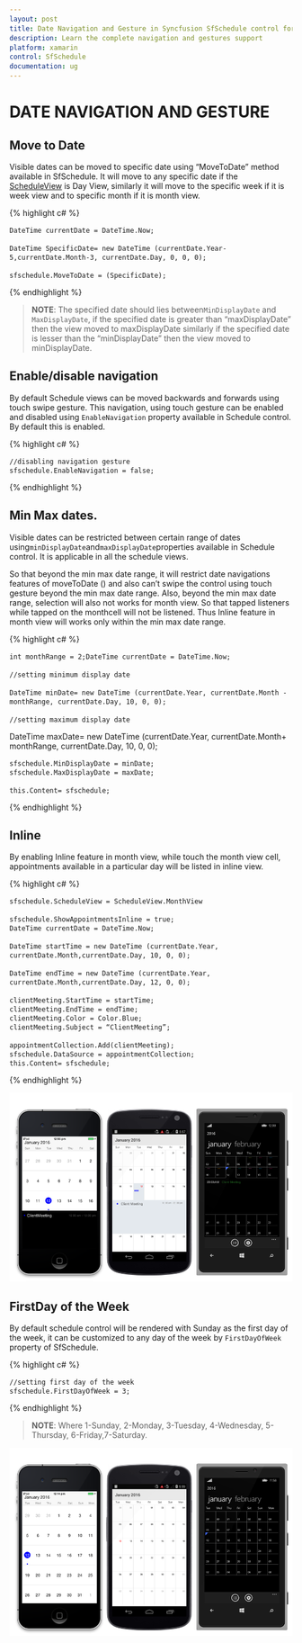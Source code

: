 ```yaml
---
layout: post
title: Date Navigation and Gesture in Syncfusion SfSchedule control for Xamarin.Forms Platform
description: Learn the complete navigation and gestures support
platform: xamarin
control: SfSchedule
documentation: ug
---
```



# DATE NAVIGATION AND GESTURE

## Move to Date 

Visible dates can be moved to specific date using “MoveToDate” method available in SfSchedule. It will move to any specific date if the [ScheduleView](/xamarin/sfschedule/views "Schedule Views") is Day View, similarly it will move to the specific week if it is week view and to specific month if it is month view.


{% highlight c# %}

    DateTime currentDate = DateTime.Now;
    
    DateTime SpecificDate= new DateTime (currentDate.Year- 5,currentDate.Month-3, currentDate.Day, 0, 0, 0);

    sfschedule.MoveToDate = (SpecificDate);

{% endhighlight %}

>**NOTE**:
The specified date should lies between`MinDisplayDate` and `MaxDisplayDate`, if the specified date is greater than “maxDisplayDate” then the view moved to maxDisplayDate similarly if the specified date is lesser than the “minDisplayDate” then the view moved to minDisplayDate.

## Enable/disable navigation

By default Schedule views can be moved backwards and forwards using touch swipe gesture. This navigation, using touch gesture can be enabled and disabled using `EnableNavigation` property available in Schedule control. By default this is enabled.

{% highlight c# %}

    //disabling navigation gesture
    sfschedule.EnableNavigation = false;

{% endhighlight %}

## Min Max dates.

Visible dates can be restricted between certain range of dates using`minDisplayDate`and`maxDisplayDate`properties available in Schedule control. It is applicable in all the schedule views.

So that beyond the min max date range, it will restrict date navigations features of moveToDate () and also can’t swipe the control using touch gesture beyond the min max date range. Also, beyond the min max date range, selection will also not works for month view. So that tapped listeners while tapped on the monthcell will not be listened. Thus Inline feature in month view will works only within the min max date range.

{% highlight c# %}

    int monthRange = 2;DateTime currentDate = DateTime.Now;

    //setting minimum display date
    
    DateTime minDate= new DateTime (currentDate.Year, currentDate.Month -     monthRange, currentDate.Day, 10, 0, 0);

    //setting maximum display date

  DateTime maxDate= new DateTime (currentDate.Year, currentDate.Month+     monthRange, currentDate.Day, 10, 0, 0);

    sfschedule.MinDisplayDate = minDate;
    sfschedule.MaxDisplayDate = maxDate;

    this.Content= sfschedule;

{% endhighlight %}

## Inline

By enabling Inline feature in month view, while touch the month view cell, appointments available in a particular day will be listed in inline view. 

{% highlight c# %}

    sfschedule.ScheduleView = ScheduleView.MonthView
    
    sfschedule.ShowAppointmentsInline = true;
    DateTime currentDate = DateTime.Now;

    DateTime startTime = new DateTime (currentDate.Year, currentDate.Month,currentDate.Day, 10, 0, 0);

    DateTime endTime = new DateTime (currentDate.Year, currentDate.Month,currentDate.Day, 12, 0, 0);

    clientMeeting.StartTime = startTime;            
    clientMeeting.EndTime = endTime;
    clientMeeting.Color = Color.Blue;
    clientMeeting.Subject = “ClientMeeting”;
    
    appointmentCollection.Add(clientMeeting);
    sfschedule.DataSource = appointmentCollection;
    this.Content= sfschedule;

{% endhighlight %}

![](DateNavigationandGesture_images/Inline/Inline.png)

## FirstDay of the Week

By default schedule control will be rendered with Sunday as the first day of the week, it can be customized to any day of the week by `FirstDayOfWeek` property of SfSchedule.

{% highlight c# %}

    //setting first day of the week 
    sfschedule.FirstDayOfWeek = 3;

{% endhighlight %}

> **NOTE**: Where 1-Sunday, 2-Monday, 3-Tuesday, 4-Wednesday, 5-Thursday, 6-Friday,7-Saturday.


![](DateNavigationandGesture_images/FirstDayOFWeek/FirstDayOfWeek.png)